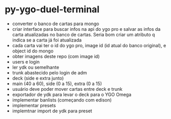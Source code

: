 # py-ygo-duel-terminal

 
- converter o banco de cartas para mongo
- criar interface para buscar infos na api do ygo pro e salvar as infos da carta atualizadas no banco de cartas. Seria bom criar um atributo q indica se a carta já foi atualizada
- cada carta vai ter o id do ygo pro, image id (id atual do banco original), e object id do mongo
- obter imagens deste repo (com image id)
- users e login
- ler ydk ou semelhante
- trunk abastecido pelo login de adm
- deck (side e extra junto)
- main (40 a 60), side (0 a 15), extra (0 a 15)
- usuário deve poder mover cartas entre deck e trunk
- exportador de ydk para levar o deck para o YGO Omega
- implementar banlists (começando com edison)
- implementar presets
- implemtnar import de ydk para preset
